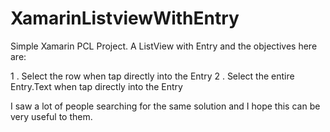 # XamarinListviewWithEntry
Simple Xamarin PCL Project. A ListView with Entry and the objectives here are:

1 . Select the row when tap directly into the Entry
2 . Select the entire Entry.Text when tap directly into the Entry


I saw a lot of people searching for the same solution and I hope this can be very useful to them.
